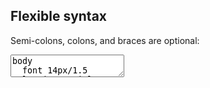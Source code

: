 ---
---

<div class="step" markdown="1">

## Flexible syntax

Semi-colons, colons, and braces are optional:

<div><textarea class="stylus">
body
  font 14px/1.5 Helvetica, arial, sans-serif
  button
  button.button
  input[type='button']
  input[type='submit']
    border-radius 5px
</textarea></div>
</div>
